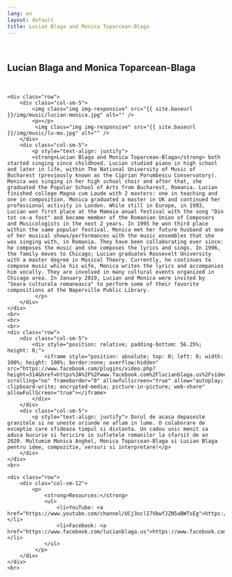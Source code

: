```yaml
---
lang: en
layout: default
title: Lucian Blaga and Monica Toparcean-Blaga
---
```

<br>
<div class="container">
    <h2>Lucian Blaga and Monica Toparcean-Blaga</h2>
    <br>

    <div class="row">
        <div class="col-sm-5">
            <img class="img img-responsive" src="{{ site.baseurl }}/img/music/lucian-monica.jpg" alt="" />
            <p></p>
             <img class="img img-responsive" src="{{ site.baseurl }}/img/music/lu-mo.jpg" alt="" />
        </div> 
        <div class="col-sm-5"> 
            <p style="text-align: justify">
            <strong>Lucian Blaga and Monica Toparcean-Blaga</strong> both started singing since childhood. Lucian studied piano in high school and later in life, within The National University of Music of Bucharest (previously known as the Ciprian Porumbescu Conservatory). Monica was singing in her high school choir and after that, she graduated the Popular School of Arts from Bucharest, Romania. Lucian finished college Magna cum Laude with 2 masters: one in teaching and one in composition. Monica graduated a master in UK and continued her professional activity in London. While still in Europe, in 1993, Lucian won first place at the Mamaia anual festival with the song "Din tot ce-a fost" and became member of the Romanian Union of Composers and Musicologists in the next 2 years. In 1995 he won third place within the same popular festival. Monica met her future husband at one of her musical shows/performances with the music ensembles that she was singing with, in Romania. They have been collaborating ever since: he composes the music and she composes the lyrics and sings. In 1996, the family moves to Chicago; Lucian graduates Roosevelt University with a master degree in Musical Theory. Currently, he continues to compose music while his wife, Monica writes the lyrics and accompanies him vocally. They are involved in many cultural events organized in Chicago area. In January 2019, Lucian and Monica were invited by "Seara culturala romaneasca" to perform some of their favorite compositions at the Naperville Public Library. 
             </p>
        </div>
    </div>
    <br>
    <hr>
    <br>
    <div class="row">
        <div class="col-sm-5">
            <div style="position: relative; padding-bottom: 56.25%; height: 0;">
                <iframe style="position: absolute; top: 0; left: 0; width: 100%; height: 100%; border:none; overflow:hidden" src="https://www.facebook.com/plugins/video.php?height=314&href=https%3A%2F%2Fwww.facebook.com%2Flucianblaga.us%2Fvideos%2F1677149945821321%2F&show_text=false"  scrolling="no" frameborder="0" allowfullscreen="true" allow="autoplay; clipboard-write; encrypted-media; picture-in-picture; web-share" allowFullScreen="true"></iframe>
            </div>
        </div>
        <div class="col-sm-5">
            <p style="text-align: justify"> Dorul de acasa depaseste granitele si ne uneste oriunde ne aflam in lume. O colaborare de exceptie care sfideaza timpul si distanta. Un cadou unic menit sa aduca bucurie si fericire in sufletele romanilor la sfarsit de an 2020. Multumim Monica Anghel, Monica Toparcean-Blaga si Lucian Blaga pentru idee, compozitie, versuri si interpretare!</p>
        </div>
    </div>
    <br>

    <div class="row">
        <div clas="col-sm-12">
            <p>
                <strong>Resources:</strong>
                <ul>
                    <li>YouTube: <a href="https://www.youtube.com/channel/UCj3oclI7VbwfJZN5aBWTsEg">https://www.youtube.com/channel/UCj3oclI7VbwfJZN5aBWTsEg</a></li>
                    <li>Facebook: <a href="https://www.facebook.com/lucianblaga.us">https://www.facebook.com/lucianblaga.us</a></li>
                </ul>
             </p>
        </div>
    </div>
    <br>   
</div>
<br>
<br>